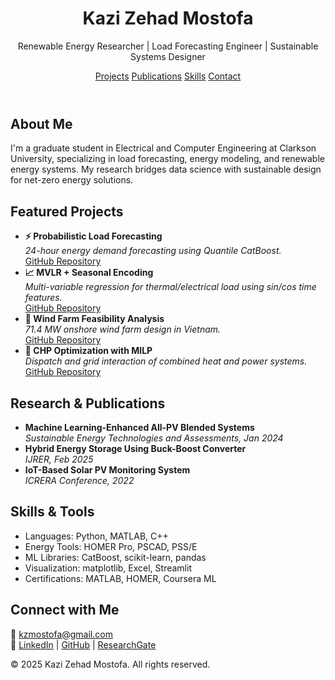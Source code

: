 <!DOCTYPE html>
<html lang="en">
<head>
  <meta charset="UTF-8">
  <meta name="viewport" content="width=device-width, initial-scale=1.0">
  <title>Kazi Zehad Mostofa | Energy Systems Portfolio</title>
  <link rel="stylesheet" href="style.css">
</head>
<body>
  <header>
    <h1>Kazi Zehad Mostofa</h1>
    <p>Renewable Energy Researcher | Load Forecasting Engineer | Sustainable Systems Designer</p>
    <nav>
      <a href="#projects">Projects</a>
      <a href="#publications">Publications</a>
      <a href="#skills">Skills</a>
      <a href="#contact">Contact</a>
    </nav>
  </header>

  <section id="about">
    <h2>About Me</h2>
    <p>
      I'm a graduate student in Electrical and Computer Engineering at Clarkson University, specializing in load forecasting, energy modeling, and renewable energy systems. My research bridges data science with sustainable design for net-zero energy solutions.
    </p>
  </section>

  <section id="projects">
    <h2>Featured Projects</h2>
    <ul>
      <li><b>⚡ Probabilistic Load Forecasting</b><br>
        <i>24-hour energy demand forecasting using Quantile CatBoost.</i>
        <br><a href="https://github.com/KaziMostofa/quantile-catboost-load-forecasting">GitHub Repository</a>
      </li>
      <li><b>📈 MVLR + Seasonal Encoding</b><br>
        <i>Multi-variable regression for thermal/electrical load using sin/cos time features.</i>
        <br><a href="https://github.com/KaziMostofa/mvlr-seasonal-load-forecasting">GitHub Repository</a>
      </li>
      <li><b>🌱 Wind Farm Feasibility Analysis</b><br>
        <i>71.4 MW onshore wind farm design in Vietnam.</i>
        <br><a href="https://github.com/KaziMostofa/wind-farm-conceptual-design">GitHub Repository</a>
      </li>
      <li><b>🔧 CHP Optimization with MILP</b><br>
        <i>Dispatch and grid interaction of combined heat and power systems.</i>
        <br><a href="https://github.com/KaziMostofa/chp-microgrid-dispatch">GitHub Repository</a>
      </li>
    </ul>
  </section>

  <section id="publications">
    <h2>Research & Publications</h2>
    <ul>
      <li><b>Machine Learning-Enhanced All-PV Blended Systems</b><br>
        <i>Sustainable Energy Technologies and Assessments, Jan 2024</i>
      </li>
      <li><b>Hybrid Energy Storage Using Buck-Boost Converter</b><br>
        <i>IJRER, Feb 2025</i>
      </li>
      <li><b>IoT-Based Solar PV Monitoring System</b><br>
        <i>ICRERA Conference, 2022</i>
      </li>
    </ul>
  </section>

  <section id="skills">
    <h2>Skills & Tools</h2>
    <ul>
      <li>Languages: Python, MATLAB, C++</li>
      <li>Energy Tools: HOMER Pro, PSCAD, PSS/E</li>
      <li>ML Libraries: CatBoost, scikit-learn, pandas</li>
      <li>Visualization: matplotlib, Excel, Streamlit</li>
      <li>Certifications: MATLAB, HOMER, Coursera ML</li>
    </ul>
  </section>

  <section id="contact">
    <h2>Connect with Me</h2>
    <p>
      📧 <a href="mailto:kzmostofa@gmail.com">kzmostofa@gmail.com</a><br>
      🔗 <a href="https://www.linkedin.com/in/kmzehad/">LinkedIn</a> | <a href="https://github.com/KaziMostofa">GitHub</a> | <a href="https://www.researchgate.net/profile/Kazi_Mostofa">ResearchGate</a>
    </p>
  </section>

  <footer>
    <p>&copy; 2025 Kazi Zehad Mostofa. All rights reserved.</p>
  </footer>
</body>
</html>
